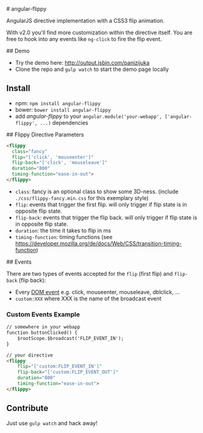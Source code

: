 # angular-flippy

AngularJS directive implementation with a CSS3 flip animation.

With v2.0 you'll find more customization within the directive itself. You are free to hook into any events like `ng-click` to fire the flip event.

## Demo

* Try the demo here: http://output.jsbin.com/panizijuka
* Clone the repo and `gulp watch` to start the demo page locally

## Install

* npm: `npm install angular-flippy`
* bower: `bower install angular-flippy`
* add *angular-flippy* to your `angular.module('your-webapp', ['angular-flippy', ...)` dependencies

## Flippy Directive Parameters

```html
<flippy
  class="fancy"
  flip="['click', 'mouseenter']"
  flip-back="['click', 'mouseleave']"
  duration="800"
  timing-function="ease-in-out">
</flippy>
```
* `class`: fancy is an optional class to show some 3D-ness. (include `./css/flippy-fancy.min.css` for this exemplary style)
* `flip`: events that trigger the first flip. will only trigger if flip state is in opposite flip state.
* `flip-back`: events that trigger the flip back. will only trigger if flip state is in opposite flip state.
* `duration`: the time it takes to flip in ms
* `timing-function`: timing functions (see https://developer.mozilla.org/de/docs/Web/CSS/transition-timing-function)

## Events

There are two types of events accepted for the `flip` (first flip) and `flip-back` (flip back):
* Every [DOM event](https://en.wikipedia.org/wiki/DOM_events) e.g. click, mouseenter, mouseleave, dblclick, ...
* `custom:XXX` where XXX is the name of the broadcast event


### Custom Events Example
```html
// somewhere in your webapp
function buttonClicked() {
    $rootScope.$broadcast('FLIP_EVENT_IN');
}

// your directive
<flippy
    flip="['custom:FLIP_EVENT_IN']"
    flip-back="['custom:FLIP_EVENT_OUT']"
    duration="800"
    timing-function="ease-in-out">
</flippy>
```

## Contribute

Just use `gulp watch` and hack away!
